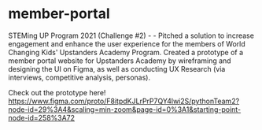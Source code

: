 # member-portal
STEMing UP Program 2021 (Challenge #2) - - Pitched a solution to increase engagement and enhance the user experience for the members of World Changing Kids' Upstanders Academy Program. Created a prototype of a member portal website for Upstanders Academy by wireframing and designing the UI on Figma, as well as conducting UX Research (via interviews, competitive analysis, personas).

Check out the prototype here! https://www.figma.com/proto/F8itpdKJLrPrP7QY4lwi2S/pythonTeam2?node-id=29%3A4&scaling=min-zoom&page-id=0%3A1&starting-point-node-id=258%3A72
